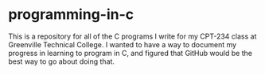 # programming-in-c
This is a repository for all of the C programs I write for my CPT-234 class at Greenville Technical College. I wanted to have a way to document my progress in learning to program in C, and figured that GitHub would be the best way to go about doing that.

